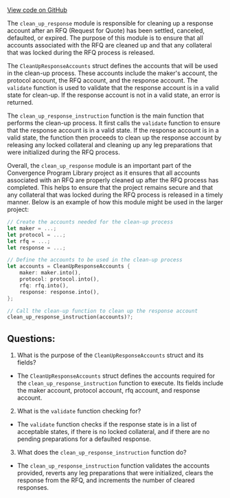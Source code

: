 [View code on GitHub](https://github.com/convergence-rfq/convergence-program-library/rfq/program/src/instructions/rfq/clean_up_response.rs)

The `clean_up_response` module is responsible for cleaning up a response account after an RFQ (Request for Quote) has been settled, canceled, defaulted, or expired. The purpose of this module is to ensure that all accounts associated with the RFQ are cleaned up and that any collateral that was locked during the RFQ process is released.

The `CleanUpResponseAccounts` struct defines the accounts that will be used in the clean-up process. These accounts include the maker's account, the protocol account, the RFQ account, and the response account. The `validate` function is used to validate that the response account is in a valid state for clean-up. If the response account is not in a valid state, an error is returned.

The `clean_up_response_instruction` function is the main function that performs the clean-up process. It first calls the `validate` function to ensure that the response account is in a valid state. If the response account is in a valid state, the function then proceeds to clean up the response account by releasing any locked collateral and cleaning up any leg preparations that were initialized during the RFQ process.

Overall, the `clean_up_response` module is an important part of the Convergence Program Library project as it ensures that all accounts associated with an RFQ are properly cleaned up after the RFQ process has completed. This helps to ensure that the project remains secure and that any collateral that was locked during the RFQ process is released in a timely manner. Below is an example of how this module might be used in the larger project:

```rust
// Create the accounts needed for the clean-up process
let maker = ...;
let protocol = ...;
let rfq = ...;
let response = ...;

// Define the accounts to be used in the clean-up process
let accounts = CleanUpResponseAccounts {
    maker: maker.into(),
    protocol: protocol.into(),
    rfq: rfq.into(),
    response: response.into(),
};

// Call the clean-up function to clean up the response account
clean_up_response_instruction(accounts)?;
```
## Questions: 
 1. What is the purpose of the `CleanUpResponseAccounts` struct and its fields?
- The `CleanUpResponseAccounts` struct defines the accounts required for the `clean_up_response_instruction` function to execute. Its fields include the maker account, protocol account, rfq account, and response account.

2. What is the `validate` function checking for?
- The `validate` function checks if the response state is in a list of acceptable states, if there is no locked collateral, and if there are no pending preparations for a defaulted response.

3. What does the `clean_up_response_instruction` function do?
- The `clean_up_response_instruction` function validates the accounts provided, reverts any leg preparations that were initialized, clears the response from the RFQ, and increments the number of cleared responses.
